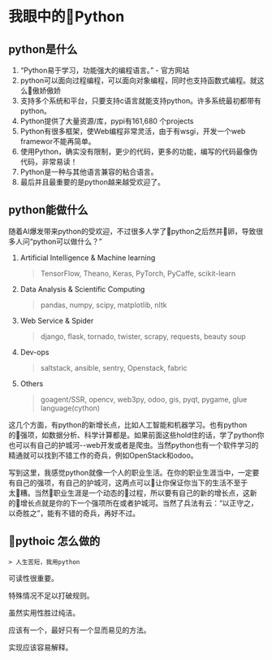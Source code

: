 # 我眼中的Python

## python是什么

1. “Python易于学习，功能强大的编程语言。” - 官方网站
2. python可以面向过程编程，可以面向对象编程，同时也支持函数式编程。就这么傲娇傲娇
3. 支持多个系统和平台，只要支持c语言就能支持python。许多系统最初都带有python。
4. Python提供了大量资源/库，pypi有161,680 个projects
5. Python有很多框架，使Web编程非常灵活，由于有wsgi，开发一个web framewor不能再简单。
6. 使用Python，确实没有限制，更少的代码，更多的功能，编写的代码最像伪代码，非常易读！
7. Python是一种与其他语言兼容的粘合语言。
8. 最后并且最重要的是python越来越受欢迎了。

## python能做什么

随着AI爆发带来python的受欢迎，不过很多人学了python之后然并卵，导致很多人问“python可以做什么？” 

1. Artificial Intelligence & Machine learning
    > TensorFlow, Theano, Keras, PyTorch, PyCaffe, scikit-learn
2. Data Analysis & Scientific Computing
    > pandas, numpy, scipy, matplotlib, nltk
3. Web Service & Spider
    > django, flask, tornado, twister, scrapy, requests, beauty soup
4. Dev-ops
    > saltstack, ansible, sentry, Openstack, fabric
5. Others
    > goagent/SSR, opencv, web3py, odoo, gis, pyqt, pygame, glue language(cython)

这几个方面，有python的新增长点，比如人工智能和机器学习。也有python的强项，如数据分析、科学计算都是。如果前面这些hold住的话，学了python你也可以有自己的护城河--web开发或者是爬虫。当然python也有一个软件学习的精通就可以找到不错工作的奇兵，例如OpenStack和odoo。

写到这里，我感觉python就像一个人的职业生活。在你的职业生涯当中，一定要有自己的强项，有自己的护城河，这两点可以让你保证你当下的生活不至于太糟。当然职业生涯是一个动态的过程，所以要有自己的新的增长点，这新的增长点就是你的下一个强项所在或者护城河。当然了兵法有云：“以正守之，以奇胜之”，能有不错的奇兵，再好不过。

## pythoic 怎么做的

    > 人生苦短，我用python


可读性很重要。

特殊情况不足以打破规则。

虽然实用性胜过纯洁。

应该有一个，最好只有一个显而易见的方法。

实现应该容易解释。
